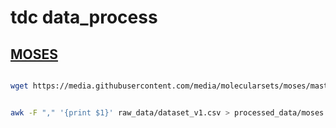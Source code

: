 # tdc data_process



## [MOSES](https://github.com/molecularsets/moses) 


```bash

wget https://media.githubusercontent.com/media/molecularsets/moses/master/data/dataset_v1.csv 


awk -F "," '{print $1}' raw_data/dataset_v1.csv > processed_data/moses.csv 

```
